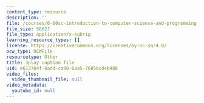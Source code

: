 ```yaml
---
content_type: resource
description: ''
file: /courses/6-00sc-introduction-to-computer-science-and-programming-spring-2011/e613784f8addca908aa576856cd4b488_7BpomdjZ_Os.srt
file_size: 56627
file_type: application/x-subrip
learning_resource_types: []
license: https://creativecommons.org/licenses/by-nc-sa/4.0/
ocw_type: OCWFile
resourcetype: Other
title: 3play caption file
uid: e613784f-8add-ca90-8aa5-76856cd4b488
video_files:
  video_thumbnail_file: null
video_metadata:
  youtube_id: null
---
```

